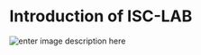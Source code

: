 # Introduction of ISC-LAB
![enter image description here](https://photos.fife.usercontent.google.com/pw/AP1GczPzDbSYfvu4T4ZrOjedaVzhaSXbyQH8buAYv-wpO3o-I6vkylUGq9Xi=w1251-h885-s-no?authuser=0)

